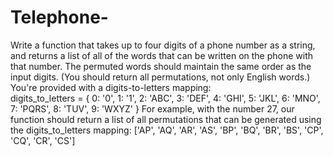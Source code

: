 # Telephone-
 Write a function that takes up to four digits of a phone number as a string, and returns a list of all of the words that can be written on the phone with that number. The permuted words should maintain the same order as the input digits. (You should return all permutations, not only English words.) 
You're provided with a digits-to-letters mapping:  
digits_to_letters = {   0: '0',   1: '1',   2: 'ABC',   3: 'DEF',   4: 'GHI',   5: 'JKL',   6: 'MNO',   7: 'PQRS',   8: 'TUV',   9: 'WXYZ' }  For example, with the number 27, our function should return a list of all permutations that can be generated using the digits_to_letters mapping:  ['AP', 'AQ', 'AR', 'AS', 'BP', 'BQ', 'BR', 'BS', 'CP', 'CQ', 'CR', 'CS']
